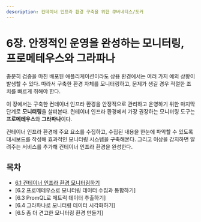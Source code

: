 ```yaml
---
description: 컨테이너 인프라 환경 구축을 위한 쿠버네티스/도커
---
```


# 6장. 안정적인 운영을 완성하는 모니터링, 프로메테우스와 그라파나

충분히 검증을 마친 배포된 애플리케이션이라도 상용 환경에서는 여러 가지 예외 상황이 발생할 수 있다. 따라서 구축한 환경 자체를 모니터링하고, 문제가 생길 경우 적절한 조치를 빠르게 취해야 한다.

이 장에서는 구축한 컨테이너 인프라 환경을 안정적으로 관리하고 운영하기 위한 마지막 단계로 **모니터링**을 살펴본다. 컨테이너 인프라 환경에서 가장 권장하는 모니터링 도구는 **프로메테우스**와 **그라파나**이다.

컨테이너 인프라 환경에 주요 요소를 수집하고, 수집된 내용을 한눈에 파악할 수 있도록 대시보드를 작성해 효과적인 모니터링 시스템을 구축해본다. 그리고 이상을 감지하면 알려주는 서비스를 추가해 컨테이너 인프라 환경을 완성한다.

## 목차

* [6.1 컨테이너 인프라 환경 모니터링하기](./1.md)
* [6.2 프로메테우스로 모니터링 데이터 수집과 통합하기]
* [6.3 PromQL로 메트릭 데이터 추출하기]
* [6.4 그라파나로 모니터링 데이터 시각화하기]
* [6.5 좀 더 견고한 모니터링 환경 만들기]